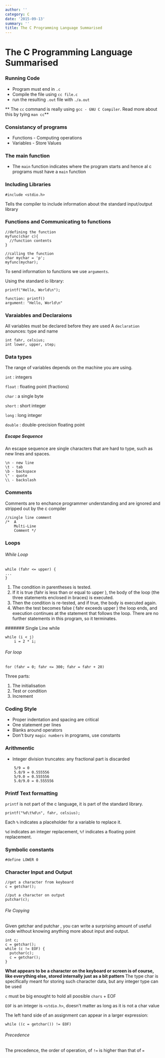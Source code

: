 ```yaml
---
author: ''
category: C
date: '2015-09-13'
summary: ''
title: The C Programming Language Summarised
---
```

# The C Programming Language Summarised

### Running Code

* Program must end in `.c`
* Compile the file using `cc file.c`
* run the resulting `.out` file with `./a.out`

** The `cc` command is really using `gcc - GNU C Compiler`. Read more about this by tying `man cc`**

### Consistancy of programs

* Functions - Computing operations
* Variables - Store Values

### The main function

* The `main` function indicates where the program starts and hence al c programs must have a `main` function

### Including Libraries

```
#include <stdio.h>
```

Tells the compiler to include information about the standard input/output library

### Functions and Communicating to functions

```
//defining the function
myfunc(char c){
  //function contents
}

//calling the function
char mychar = 'p';
myfunc(mychar);
```
To send information to functions we use `arguments`.

Using the standard io library:

```
printf("Hello, World\n");

function: printf()
argument: "Hello, World\n"
```
### Varaiables and Declaraions

All variables must be declared before they are used
A `declaration` anounces: type and name

```
int fahr, celsius;
int lower, upper, step;
```

### Data types

The range of variables depends on the machine you are using.

`int`    : integers

`float`  : floating point (fractions)

`char`   : a single byte

`short`  : short integer

`long`   : long integer

`double` : double-precision floating point


##### Escape Sequence

An escape sequence are single characters that are hard to type, such as new lines and spaces.

```
\n - new line
\t - tab
\b - backspace
\" - quote
\\ - backslash
```

### Comments

Comments are to enchance programmer understanding and are ignored and stripped out by the c compiler

```
//single line comment
/*  A
    Multi-Line
    Comment */
```

### Loops

###### While Loop

```
while (fahr <= upper) {
...
}
```

1. The condition in parentheses is tested.
2. If it is true (fahr is less than or equal to upper ), the body of the loop (the three statements enclosed in braces) is executed.
3. Then the condition is re-tested, and if true, the body is executed again.
4. When the test becomes false ( fahr exceeds upper ) the loop ends, and execution continues at the
statement that follows the loop. There are no further statements in this program, so it
terminates.

####### Single Line while

```
while (i < j)
    i = 2 * i;
```
###### For loop

`for (fahr = 0; fahr <= 300; fahr = fahr + 20)`

Three parts:
1. The initialisation
2. Test or condition
3. Increment

### Coding Style

* Proper indentation and spacing are critical
* One statement per lines
* Blanks around operators
* Don't bury `magic numbers` in programs, use constants

### Arithmentic

* Integer division truncates: any fractional part is discarded

```
    5/9 = 0
    5.0/9 = 0.555556
    5/9.0 = 0.555556
    5.0/9.0 = 0.555556
```
### Printf Text formatting

`printf` is not part of the c language, it is part of the standard library.

```
printf("%d\t%d\n", fahr, celsius);
```

Each `%` indicates a placeholder for a variable to replace it.

`%d` indicates an integer replacement, `%f` indicates a floating point replacement.

### Symbolic constants

`#define LOWER 0 `

### Character Input and Output

```
//get a character from keyboard
c = getchar();

//put a character on output
putchar(c);
```

###### Fle Copying

Given getchar and putchar , you can write a surprising amount of useful code without
knowing anything more about input and output.

```
int c;
c = getchar();
while (c != EOF) {
  putchar(c);
  c = getchar();
}
```
**What appears to be a character on the keyboard or screen is of course, like everything else,
stored internally just as a bit pattern**
The type char is specifically meant for storing such
character data, but any integer type can be used

`c` must be big enought to hold all poosible `chars` + EOF

`EOF` is an integer is `<stdio.h>`, doesn't matter as long as it is not a char value

The left hand side of an assignment can appear in a larger expression:

```
while ((c = getchar()) != EOF)
```
###### Precedence

The precedence, the order of operation, of `!=` is higher than that of `=`

